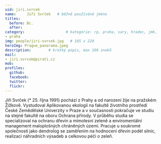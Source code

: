 ```yaml
---
uid: jiri.svrcek
name:     Jiří Svrček  	# běžně používáné jméno
titles:
  before: Bc. 
  after:
category:                 	# kategorie: rp, praha, vary, hradec, jmk, senat
- praha
img: people/jiri-svrcek.jpg   # 165 x 220
heroImg: Prague_panorama.jpeg
description:      	# kratký popis, max 160 znaků
mail:
- jiri.svrcek@pirati.cz
mob:			 
profiles:
  github:       
  facebook:  
  twitter: 		  
  flickr:		  
---
```


Jiří Svrček (* 25. října 1991) pochází z Prahy a od narození žije na pražském Žižkově. Vystudoval Aplikovanou ekologii na fakultě životního prostředí České Zemědělské Univerzity v Praze a v současnosti pokračuje ve studiu na stejné fakultě na oboru Ochrana přírody. V průběhu studia se specializoval na ochranu dřevin a mimolesní zeleně a enviromentální management maloplošných chráněných území. Pracuje u soukromé společnosti jako dendrolog se zaměřením na hodnocení dřevin podél silnic, realizaci náhradních výsadeb a celkovou péči o zeleň.
